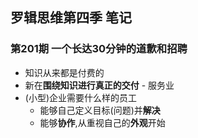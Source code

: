 ## 罗辑思维第四季 笔记

### 第201期 一个长达30分钟的道歉和招聘

- 知识从来都是付费的
- 新在**围绕知识进行真正的交付** - 服务业
- (小型)企业需要什么样的员工
  - 能够自己定义目标(问题)并**解决**
  - 能够**协作**,从重视自己的**外观**开始

